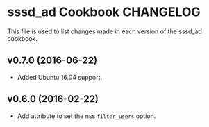 sssd_ad Cookbook CHANGELOG
========================
This file is used to list changes made in each version of the sssd_ad cookbook.

v0.7.0 (2016-06-22)
------------------
- Added Ubuntu 16.04 support.

v0.6.0 (2016-02-22)
------------------
- Add attribute to set the nss `filter_users` option.
